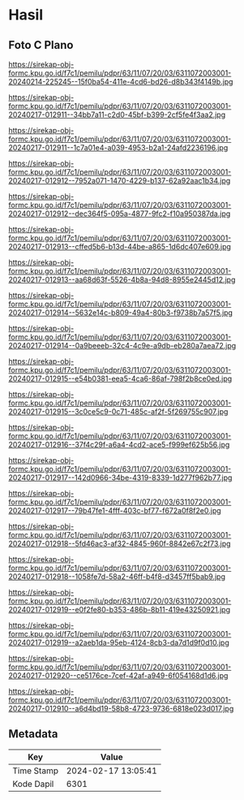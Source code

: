 # Hasil

## Foto C Plano

https://sirekap-obj-formc.kpu.go.id/f7c1/pemilu/pdpr/63/11/07/20/03/6311072003001-20240214-225245--15f0ba54-411e-4cd6-bd26-d8b343f4149b.jpg

https://sirekap-obj-formc.kpu.go.id/f7c1/pemilu/pdpr/63/11/07/20/03/6311072003001-20240217-012911--34bb7a11-c2d0-45bf-b399-2cf5fe4f3aa2.jpg

https://sirekap-obj-formc.kpu.go.id/f7c1/pemilu/pdpr/63/11/07/20/03/6311072003001-20240217-012911--1c7a01e4-a039-4953-b2a1-24afd2236196.jpg

https://sirekap-obj-formc.kpu.go.id/f7c1/pemilu/pdpr/63/11/07/20/03/6311072003001-20240217-012912--7952a071-1470-4229-b137-62a92aac1b34.jpg

https://sirekap-obj-formc.kpu.go.id/f7c1/pemilu/pdpr/63/11/07/20/03/6311072003001-20240217-012912--dec364f5-095a-4877-9fc2-f10a950387da.jpg

https://sirekap-obj-formc.kpu.go.id/f7c1/pemilu/pdpr/63/11/07/20/03/6311072003001-20240217-012913--cffed5b6-b13d-44be-a865-1d6dc407e609.jpg

https://sirekap-obj-formc.kpu.go.id/f7c1/pemilu/pdpr/63/11/07/20/03/6311072003001-20240217-012913--aa68d63f-5526-4b8a-94d8-8955e2445d12.jpg

https://sirekap-obj-formc.kpu.go.id/f7c1/pemilu/pdpr/63/11/07/20/03/6311072003001-20240217-012914--5632e14c-b809-49a4-80b3-f9738b7a57f5.jpg

https://sirekap-obj-formc.kpu.go.id/f7c1/pemilu/pdpr/63/11/07/20/03/6311072003001-20240217-012914--0a9beeeb-32c4-4c9e-a9db-eb280a7aea72.jpg

https://sirekap-obj-formc.kpu.go.id/f7c1/pemilu/pdpr/63/11/07/20/03/6311072003001-20240217-012915--e54b0381-eea5-4ca6-86af-798f2b8ce0ed.jpg

https://sirekap-obj-formc.kpu.go.id/f7c1/pemilu/pdpr/63/11/07/20/03/6311072003001-20240217-012915--3c0ce5c9-0c71-485c-af2f-5f269755c907.jpg

https://sirekap-obj-formc.kpu.go.id/f7c1/pemilu/pdpr/63/11/07/20/03/6311072003001-20240217-012916--37f4c29f-a6a4-4cd2-ace5-f999ef625b56.jpg

https://sirekap-obj-formc.kpu.go.id/f7c1/pemilu/pdpr/63/11/07/20/03/6311072003001-20240217-012917--142d0966-34be-4319-8339-1d277f962b77.jpg

https://sirekap-obj-formc.kpu.go.id/f7c1/pemilu/pdpr/63/11/07/20/03/6311072003001-20240217-012917--79b47fe1-4fff-403c-bf77-f672a0f8f2e0.jpg

https://sirekap-obj-formc.kpu.go.id/f7c1/pemilu/pdpr/63/11/07/20/03/6311072003001-20240217-012918--5fd46ac3-af32-4845-960f-8842e67c2f73.jpg

https://sirekap-obj-formc.kpu.go.id/f7c1/pemilu/pdpr/63/11/07/20/03/6311072003001-20240217-012918--1058fe7d-58a2-46ff-b4f8-d3457ff5bab9.jpg

https://sirekap-obj-formc.kpu.go.id/f7c1/pemilu/pdpr/63/11/07/20/03/6311072003001-20240217-012919--e0f2fe80-b353-486b-8b11-419e43250921.jpg

https://sirekap-obj-formc.kpu.go.id/f7c1/pemilu/pdpr/63/11/07/20/03/6311072003001-20240217-012919--a2aeb1da-95eb-4124-8cb3-da7d1d9f0d10.jpg

https://sirekap-obj-formc.kpu.go.id/f7c1/pemilu/pdpr/63/11/07/20/03/6311072003001-20240217-012920--ce5176ce-7cef-42af-a949-6f054168d1d6.jpg

https://sirekap-obj-formc.kpu.go.id/f7c1/pemilu/pdpr/63/11/07/20/03/6311072003001-20240217-012910--a6d4bd19-58b8-4723-9736-6818e023d017.jpg


## Metadata

| Key        | Value               |
| ---------- | ------------------- |
| Time Stamp | 2024-02-17 13:05:41 |
| Kode Dapil | 6301                |



